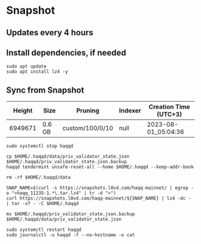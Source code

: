 # Snapshot

## Updates every 4 hours

## Install dependencies, if needed
```
sudo apt update
sudo apt install lz4 -y
```

## Sync from Snapshot  
| Height  | Size | Pruning | Indexer | Creation Time (UTC+3) |
| --------- | --------- | --------- | --------- | --------- |
| 6949671  | 0.6 GB  | custom/100/0/10 | null | 2023-08-01_05:04:36 |

```
sudo systemctl stop haqqd

cp $HOME/.haqqd/data/priv_validator_state.json $HOME/.haqqd/priv_validator_state.json.backup
haqqd tendermint unsafe-reset-all --home $HOME/.haqqd --keep-addr-book

rm -rf $HOME/.haqqd/data 

SNAP_NAME=$(curl -s https://snapshots.l0vd.com/haqq-mainnet/ | egrep -o ">haqq_11235-1.*\.tar.lz4" | tr -d ">")
curl https://snapshots.l0vd.com/haqq-mainnet/${SNAP_NAME} | lz4 -dc - | tar -xf - -C $HOME/.haqqd

mv $HOME/.haqqd/priv_validator_state.json.backup $HOME/.haqqd/data/priv_validator_state.json

sudo systemctl restart haqqd
sudo journalctl -u haqqd -f --no-hostname -o cat